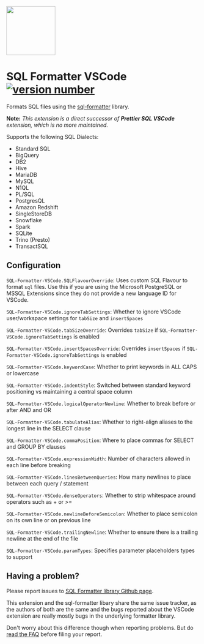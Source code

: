 <a href='https://github.com/sql-formatter-org/sql-formatter'><img src="https://raw.githubusercontent.com/sql-formatter-org/sql-formatter-vscode/master/sql-formatter-icon.png" width="128"/></a>

# SQL Formatter VSCode [![version number](https://img.shields.io/visual-studio-marketplace/v/ReneSaarsoo.sql-formatter-vsc?label=vscode)](https://marketplace.visualstudio.com/items?itemName=ReneSaarsoo.prettier-sql-vsc)

Formats SQL files using the [sql-formatter][] library.

**Note:** _This extension is a direct successor of **Prettier SQL VSCode** extension, which is no more maintained._

Supports the following SQL Dialects:

- Standard SQL
- BigQuery
- DB2
- Hive
- MariaDB
- MySQL
- N1QL
- PL/SQL
- PostgresQL
- Amazon Redshift
- SingleStoreDB
- Snowflake
- Spark
- SQLite
- Trino (Presto)
- TransactSQL

## Configuration

`SQL-Formatter-VSCode.SQLFlavourOverride`: Uses custom SQL Flavour to format `sql` files. Use this if you are using the Microsoft PostgreSQL or MSSQL Extensions since they do not provide a new language ID for VSCode.

`SQL-Formatter-VSCode.ignoreTabSettings`: Whether to ignore VSCode user/workspace settings for `tabSize` and `insertSpaces`

`SQL-Formatter-VSCode.tabSizeOverride`: Overrides `tabSize` if `SQL-Formatter-VSCode.ignoreTabSettings` is enabled

`SQL-Formatter-VSCode.insertSpacesOverride`: Overrides `insertSpaces` if `SQL-Formatter-VSCode.ignoreTabSettings` is enabled

`SQL-Formatter-VSCode.keywordCase`: Whether to print keywords in ALL CAPS or lowercase

`SQL-Formatter-VSCode.indentStyle`: Switched between standard keyword positioning vs maintaining a central space column

`SQL-Formatter-VSCode.logicalOperatorNewline`: Whether to break before or after AND and OR

`SQL-Formatter-VSCode.tabulateAlias`: Whether to right-align aliases to the longest line in the SELECT clause

`SQL-Formatter-VSCode.commaPosition`: Where to place commas for SELECT and GROUP BY clauses

`SQL-Formatter-VSCode.expressionWidth`: Number of characters allowed in each line before breaking

`SQL-Formatter-VSCode.linesBetweenQueries`: How many newlines to place between each query / statement

`SQL-Formatter-VSCode.denseOperators`: Whether to strip whitespace around operators such as + or >=

`SQL-Formatter-VSCode.newlineBeforeSemicolon`: Whether to place semicolon on its own line or on previous line

`SQL-Formatter-VSCode.trailingNewline`: Whether to ensure there is a trailing newline at the end of the file

`SQL-Formatter-VSCode.paramTypes`: Specifies parameter placeholders types to support

## Having a problem?

Please report issues to [SQL Formatter library Github page][issues].

This extension and the sql-formatter libary share the same issue tracker,
as the authors of both are the same and the bugs reported about the VSCode
extension are really mostly bugs in the underlying formatter library.

Don't worry about this difference though when reporting problems.
But do [read the FAQ][faq] before filing your report.

[sql-formatter]: https://github.com/sql-formatter-org/sql-formatter
[issues]: https://github.com/sql-formatter-org/sql-formatter/issues
[faq]: https://github.com/sql-formatter-org/sql-formatter#frequently-asked-questions
